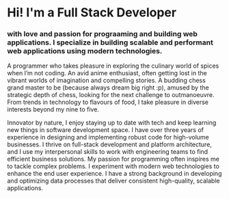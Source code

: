 # Hi! I'm a Full Stack Developer
### with love and passion for prograaming and building web applications. I specialize in building scalable and performant web applications using modern technologies.

A programmer who takes pleasure in exploring the culinary world of spices when I’m not coding. An avid anime enthusiast, often getting lost in the vibrant worlds of imagination and compelling stories. A budding chess grand master to be (because always dream big right :p), amused by the strategic depth of chess, looking for the next challenge to outmanoeuvre. From trends in technology to flavours of food, I take pleasure in diverse interests beyond my nine to five.

Innovator by nature, I enjoy staying up to date with tech and keep learning new things in software development space. I have over three years of experience in designing and implementing robust code for high-volume businesses. I thrive on full-stack development and platform architecture, and I use my interpersonal skills to work with engineering teams to find efficient business solutions. My passion for programming often inspires me to tackle complex problems. I experiment with modern web technologies to enhance the end user experience. I have a strong background in developing and optimizing data processes that deliver consistent high-quality, scalable applications.
